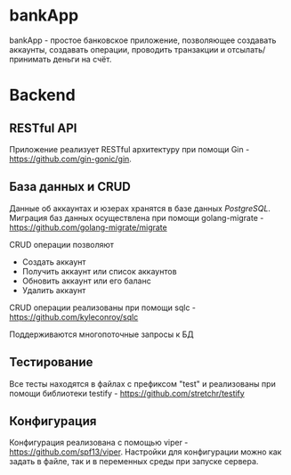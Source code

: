 # bankApp
bankApp - простое банковское приложение, позволяющее создавать аккаунты, создавать операции, проводить транзакции и отсылать/принимать деньги на счёт. 

# Backend
## RESTful API
Приложение реализует RESTful архитектуру при помощи Gin - https://github.com/gin-gonic/gin.

## База данных и CRUD
Данные об аккаунтах и юзерах хранятся в базе данных _PostgreSQL_. Миграция баз данных осуществлена при помощи golang-migrate - https://github.com/golang-migrate/migrate

CRUD операции позволяют
* Создать аккаунт
* Получить аккаунт или список аккаунтов
* Обновить аккаунт или его баланс
* Удалить аккаунт

CRUD операции реализованы при помощи sqlc - https://github.com/kyleconroy/sqlc

Поддерживаются многопоточные запросы к БД

## Тестирование
Все тесты находятся в файлах с префиксом "test" и реализованы при помощи библиотеки testify - https://github.com/stretchr/testify

## Конфигурация
Конфигурация реализована с помощью viper - https://github.com/spf13/viper. Настройки для конфигурации можно как задать в файле, так и в переменных среды при запуске сервера.
